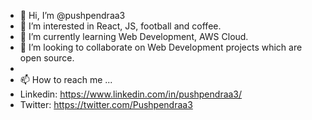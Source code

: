 - 👋 Hi, I’m @pushpendraa3
- 👀 I’m interested in React, JS, football and coffee.
- 🌱 I’m currently learning Web Development, AWS Cloud.
- 💞️ I’m looking to collaborate on Web Development projects which are open source.
- 
- 📫 How to reach me ...
- Linkedin: https://www.linkedin.com/in/pushpendraa3/
- Twitter: https://twitter.com/Pushpendraa3
<!---
pushpendraa3/pushpendraa3 is a ✨ special ✨ repository because its `README.md` (this file) appears on your GitHub profile.
You can click the Preview link to take a look at your changes.
--->
